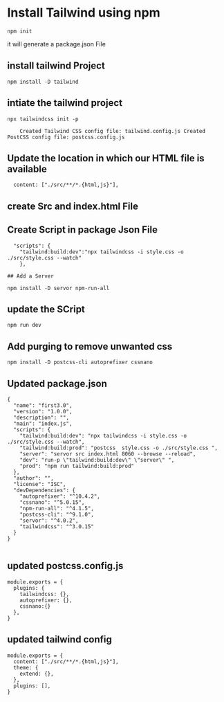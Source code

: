 # Install Tailwind using npm 
`npm init` 

it will generate a package.json File 

## install tailwind Project 
`npm install -D tailwind`

## intiate the tailwind project 
`npx tailwindcss init -p ` <br>

``    Created Tailwind CSS config file: tailwind.config.js
    Created PostCSS config file: postcss.config.js``
## Update the location in which our HTML file is available 
```
  content: ["./src/**/*.{html,js}"],
```

## create Src and index.html File 

## Create Script in package Json File 
      "scripts": {
        "tailwind:build:dev":"npx tailwindcss -i style.css -o ./src/style.css --watch"
        },

    ## Add a Server

    npm install -D servor npm-run-all

## update the SCript 
`npm run dev `


## Add purging to remove unwanted css 
`npm install -D postcss-cli autoprefixer cssnano `

## Updated package.json
```
{
  "name": "first3.0",
  "version": "1.0.0",
  "description": "",
  "main": "index.js",
  "scripts": {
    "tailwind:build:dev": "npx tailwindcss -i style.css -o ./src/style.css --watch",
    "tailwind:build:prod": "postcss  style.css -o ./src/style.css ",
    "server": "servor src index.html 8060 --browse --reload",
    "dev": "run-p \"tailwind:build:dev\" \"server\" ",
    "prod": "npm run tailwind:build:prod"
  },
  "author": "",
  "license": "ISC",
  "devDependencies": {
    "autoprefixer": "^10.4.2",
    "cssnano": "^5.0.15",
    "npm-run-all": "^4.1.5",
    "postcss-cli": "^9.1.0",
    "servor": "^4.0.2",
    "tailwindcss": "^3.0.15"
  }
}


```

## updated postcss.config.js
```
module.exports = {
  plugins: {
    tailwindcss: {},
    autoprefixer: {},
    cssnano:{}
  },
}

```

## updated tailwind config 

```
module.exports = {
  content: ["./src/**/*.{html,js}"],
  theme: {
    extend: {},
  },
  plugins: [],
}

```